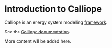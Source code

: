 # Introduction to Calliope

Calliope is an energy system modelling [framework](content:modelling-languages:frameworks).

See the [Calliope documentation](https://calliope.readthedocs.io/en/latest/).

More content will be added here.
